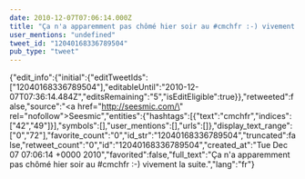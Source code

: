 ```yaml
---
date: 2010-12-07T07:06:14.000Z
title: "Ça n'a apparemment pas chômé hier soir au #cmchfr :-) vivement la suite.″"
user_mentions: "undefined"
tweet_id: "12040168336789504"
pub_type: "tweet"
---
```

{"edit_info":{"initial":{"editTweetIds":["12040168336789504"],"editableUntil":"2010-12-07T07:36:14.484Z","editsRemaining":"5","isEditEligible":true}},"retweeted":false,"source":"<a href=\"http://seesmic.com/\" rel=\"nofollow\">Seesmic</a>","entities":{"hashtags":[{"text":"cmchfr","indices":["42","49"]}],"symbols":[],"user_mentions":[],"urls":[]},"display_text_range":["0","72"],"favorite_count":"0","id_str":"12040168336789504","truncated":false,"retweet_count":"0","id":"12040168336789504","created_at":"Tue Dec 07 07:06:14 +0000 2010","favorited":false,"full_text":"Ça n'a apparemment pas chômé hier soir au #cmchfr :-) vivement la suite.","lang":"fr"}
